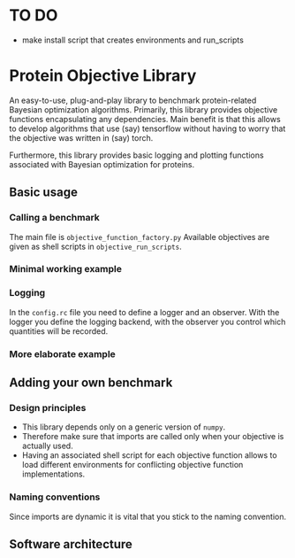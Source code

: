 # TO DO
 * make install script that creates environments and run_scripts 
# Protein Objective Library
An easy-to-use, plug-and-play library to benchmark protein-related Bayesian optimization algorithms.
Primarily, this library provides objective functions encapsulating any dependencies.
Main benefit is that this allows to develop algorithms that use (say) tensorflow without having to worry that the objective was written in (say) torch.

Furthermore, this library provides basic logging and plotting functions associated with Bayesian optimization for proteins.
## Basic usage
### Calling a benchmark
The main file is `objective_function_factory.py`
Available objectives are given as shell scripts in `objective_run_scripts`.
### Minimal working example
### Logging
In the `config.rc` file you need to define a logger and an observer.
With the logger you define the logging backend, with the observer you control which quantities will be recorded.
### More elaborate example
## Adding your own benchmark
### Design principles
 * This library depends only on a generic version of `numpy`.
 * Therefore make sure that imports are called only when your objective is actually used.
 * Having an associated shell script for each objective function allows to load different environments for conflicting objective function implementations.
### Naming conventions
Since imports are dynamic it is vital that you stick to the naming convention.
## Software architecture
